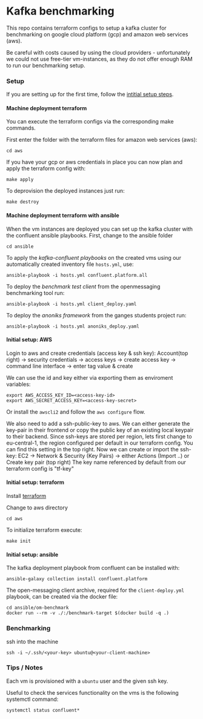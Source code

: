 # Kafka benchmarking

This repo contains terraform configs to setup a kafka cluster for benchmarking on google cloud platform (gcp) and amazon web services (aws).

Be careful with costs caused by using the cloud providers - unfortunately we could not use free-tier vm-instances, as they do not offer enough RAM to run our benchmarking setup.

### Setup 

If you are setting up for the first time, follow the [intitial setup steps](#initial-setup-aws).

#### Machine deployment terraform 

You can execute the terraform configs via the corresponding make commands.

First enter the folder with the terraform files for amazon web services (aws):

    cd aws

If you have your gcp or aws credentials in place you can now plan and apply the terraform config with:

    make apply

To deprovision the deployed instances just run:

    make destroy

#### Machine deployment terraform with ansible

When the vm instances are deployed you can set up the kafka cluster with the confluent ansible playbooks. First, change to the ansible folder

    cd ansible

To apply the _kafka-confluent playbooks_ on the created vms using our automatically created inventory file `hosts.yml`, use:

    ansible-playbook -i hosts.yml confluent.platform.all


To deploy the _benchmark test client_ from the openmessaging benchmarking tool run:

    ansible-playbook -i hosts.yml client_deploy.yaml


To deploy the _anoniks framework_ from the ganges students project run:

    ansible-playbook -i hosts.yml anoniks_deploy.yaml


#### Initial setup: AWS

Login to aws and create credentials (access key & ssh key):
Account(top right) -> security credentials -> access keys -> create access key -> command line interface -> enter tag value & create

We can use the id and key either via exporting them as enviroment variables: 

    export AWS_ACCESS_KEY_ID=<access-key-id>
    export AWS_SECRET_ACCESS_KEY=<access-key-secret>

Or install the `awscli2` and follow the `aws configure` flow.

We also need to add a ssh-public-key to aws. We can either generate the key-pair in their frontend or copy the public key of an existing local keypair to their backend. Since ssh-keys are stored per region, lets first change to eu-central-1, the region configured per default in our terraform config. You can find this setting in the top right. Now we can create or import the ssh-key: EC2 -> Network & Security (Key Pairs) -> either Actions (Import ..) or Create key pair (top right)
The key name referenced by default from our terraform config is "tf-key"


#### Initial setup: terraform

Install [terraform](https://developer.hashicorp.com/terraform/tutorials/aws-get-started/install-cli)

Change to aws directory

    cd aws

To initialize terraform execute:

    make init


#### Initial setup: ansible

The kafka deployment playbook from confluent can be installed with:

    ansible-galaxy collection install confluent.platform

The open-messaging client archive, required for the `client-deploy.yml` playbook, can be created via the docker file:

    cd ansible/om-benchmark
    docker run --rm -v ./:/benchmark-target $(docker build -q .)

### Benchmarking

ssh into the machine

    ssh -i ~/.ssh/<your-key> ubuntu@<your-client-machine>


### Tips / Notes

Each vm is provisioned with a `ubuntu` user and the given ssh key.

Useful to check the services functionality on the vms is the following systemctl command:

    systemctl status confluent*



